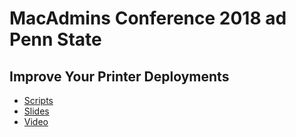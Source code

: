 # MacAdmins Conference 2018 ad Penn State

## Improve Your Printer Deployments

* [Scripts](https://github.com/MScottBlake/Presentations/tree/master/PSU%20MacAdmins%202018/Scripts)
* [Slides](https://github.com/MScottBlake/Presentations/blob/master/PSU%20MacAdmins%202018/Slides)
* [Video](https://www.youtube.com/watch?v=KfLwsa-hbV8&index=15&list=PLRUboZUQxbyXu1EC1vIaMeJ2sopx00Wny)
